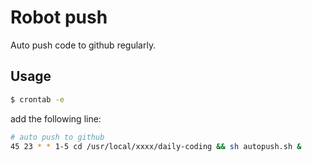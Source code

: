 # Robot push
Auto push code to github regularly.

## Usage 
```sh
$ crontab -e
```
add the following line:
```bash
# auto push to github
45 23 * * 1-5 cd /usr/local/xxxx/daily-coding && sh autopush.sh &
```
